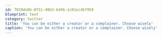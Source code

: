```yaml
---
id: 7019de0b-0f51-40b3-bd4b-1c01ec4b7959
blueprint: text
category: twitter
title: 'You can be either a creator or a complainer. Choose wisely'
caption: 'You can be either a creator or a complainer. Choose wisely'
---
```

